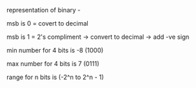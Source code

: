 
representation of binary - 

  msb is 0 = covert to decimal
  
  msb is 1 = 2's compliment -> convert to decimal -> add -ve sign
  


min number for 4 bits is -8 (1000)

max number for 4 bits is  7 (0111)


range for n bits is (-2^n to 2^n - 1)

